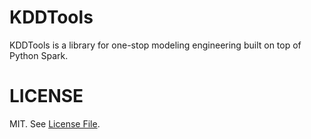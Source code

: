 # KDDTools
KDDTools is a library for one-stop modeling engineering built on top of Python Spark.
# LICENSE
MIT. See [License File](https://github.com/Treers/spark-scorecard/blob/master/LICENSE).




